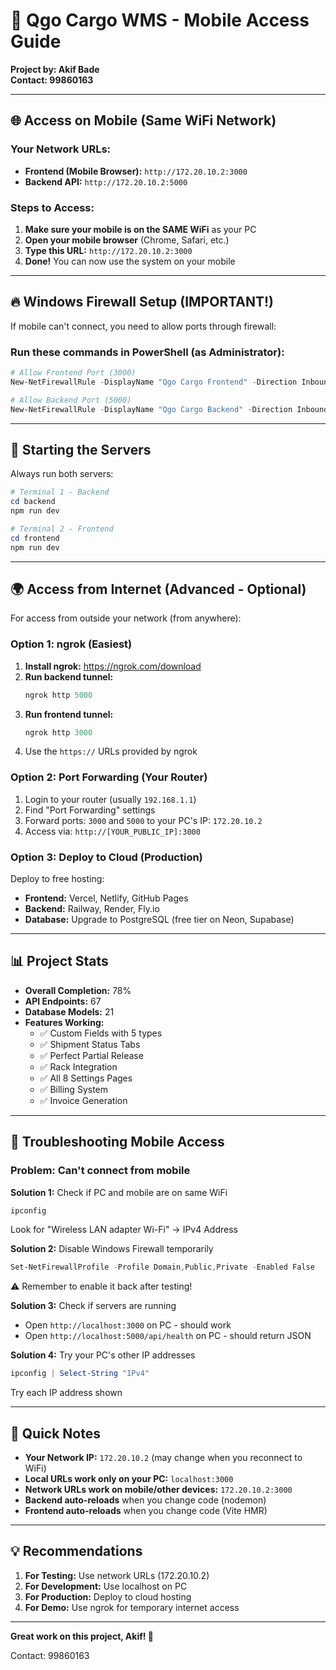 # 📱 Qgo Cargo WMS - Mobile Access Guide

**Project by: Akif Bade**  
**Contact: 99860163**

---

## 🌐 Access on Mobile (Same WiFi Network)

### Your Network URLs:
- **Frontend (Mobile Browser):** `http://172.20.10.2:3000`
- **Backend API:** `http://172.20.10.2:5000`

### Steps to Access:

1. **Make sure your mobile is on the SAME WiFi** as your PC
2. **Open your mobile browser** (Chrome, Safari, etc.)
3. **Type this URL:** `http://172.20.10.2:3000`
4. **Done!** You can now use the system on your mobile

---

## 🔥 Windows Firewall Setup (IMPORTANT!)

If mobile can't connect, you need to allow ports through firewall:

### Run these commands in PowerShell (as Administrator):

```powershell
# Allow Frontend Port (3000)
New-NetFirewallRule -DisplayName "Qgo Cargo Frontend" -Direction Inbound -LocalPort 3000 -Protocol TCP -Action Allow

# Allow Backend Port (5000)
New-NetFirewallRule -DisplayName "Qgo Cargo Backend" -Direction Inbound -LocalPort 5000 -Protocol TCP -Action Allow
```

---

## 🚀 Starting the Servers

Always run both servers:

```powershell
# Terminal 1 - Backend
cd backend
npm run dev

# Terminal 2 - Frontend  
cd frontend
npm run dev
```

---

## 🌍 Access from Internet (Advanced - Optional)

For access from outside your network (from anywhere):

### Option 1: ngrok (Easiest)

1. **Install ngrok:** https://ngrok.com/download
2. **Run backend tunnel:**
   ```powershell
   ngrok http 5000
   ```
3. **Run frontend tunnel:**
   ```powershell
   ngrok http 3000
   ```
4. Use the `https://` URLs provided by ngrok

### Option 2: Port Forwarding (Your Router)

1. Login to your router (usually `192.168.1.1`)
2. Find "Port Forwarding" settings
3. Forward ports: `3000` and `5000` to your PC's IP: `172.20.10.2`
4. Access via: `http://[YOUR_PUBLIC_IP]:3000`

### Option 3: Deploy to Cloud (Production)

Deploy to free hosting:
- **Frontend:** Vercel, Netlify, GitHub Pages
- **Backend:** Railway, Render, Fly.io
- **Database:** Upgrade to PostgreSQL (free tier on Neon, Supabase)

---

## 📊 Project Stats

- **Overall Completion:** 78%
- **API Endpoints:** 67
- **Database Models:** 21
- **Features Working:**
  - ✅ Custom Fields with 5 types
  - ✅ Shipment Status Tabs
  - ✅ Perfect Partial Release
  - ✅ Rack Integration
  - ✅ All 8 Settings Pages
  - ✅ Billing System
  - ✅ Invoice Generation

---

## 🐛 Troubleshooting Mobile Access

### Problem: Can't connect from mobile

**Solution 1:** Check if PC and mobile are on same WiFi
```powershell
ipconfig
```
Look for "Wireless LAN adapter Wi-Fi" → IPv4 Address

**Solution 2:** Disable Windows Firewall temporarily
```powershell
Set-NetFirewallProfile -Profile Domain,Public,Private -Enabled False
```
⚠️ Remember to enable it back after testing!

**Solution 3:** Check if servers are running
- Open `http://localhost:3000` on PC - should work
- Open `http://localhost:5000/api/health` on PC - should return JSON

**Solution 4:** Try your PC's other IP addresses
```powershell
ipconfig | Select-String "IPv4"
```
Try each IP address shown

---

## 📝 Quick Notes

- **Your Network IP:** `172.20.10.2` (may change when you reconnect to WiFi)
- **Local URLs work only on your PC:** `localhost:3000`
- **Network URLs work on mobile/other devices:** `172.20.10.2:3000`
- **Backend auto-reloads** when you change code (nodemon)
- **Frontend auto-reloads** when you change code (Vite HMR)

---

## 💡 Recommendations

1. **For Testing:** Use network URLs (172.20.10.2)
2. **For Development:** Use localhost on PC
3. **For Production:** Deploy to cloud hosting
4. **For Demo:** Use ngrok for temporary internet access

---

**Great work on this project, Akif! 🚀**

Contact: 99860163
